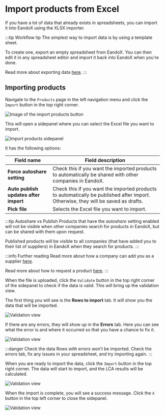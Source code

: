 # Import products from Excel

If you have a lot of data that already exists in spreadsheets, you can import it into EandoX using the XLSX importer.

:::tip Workflow tip
The simplest way to import data is by using a template sheet.

To create one, export an empty spreadsheet from EandoX. You can then edit it in any spreadsheet editor and import it back into EandoX when you're done.

Read more about exporting data [here](/documentation/product/product-excel-export).
:::

## Importing products

Navigate to the `Products` page in the left navigation menu and click the `Import` button in the top right corner.

![Image of the import products button](/images/product/import-button.jpg)

This will open a sidepanel where you can select the Excel file you want to import.

![Import products sidepanel](/images/product/import-modal.jpg)

It has the following options:

| Field name                            | Field description                                                                              |
| ------------------------------------- | ---------------------------------------------------------------------------------------------- |
| **Force autoshare setting**           | Check this if you want the imported products to automatically be shared with other companies in EandoX.      |
| **Auto publish updates after import** | Check this if you want the imported products to automatically be published after import. Otherwise, they will be saved as drafts. |
| **Pick file**                         | Selects the Excel file you want to import.                                                     |

:::tip Autoshare vs Publish
Products that have the _autoshare_ setting enabled will not be visible when other companies search for products in EandoX, but can be shared with them upon request.

Published products will be visible to all companies (that have added you to their list of suppliers) in EandoX when they search for products.
:::

:::info Further reading
Read more about how a company can add you as a supplier [here](/documentation/supplier/adding-a-supplier).

Read more about how to request a product [here](/documentation/supplier/creating-a-product-request).
:::

When the file is uploaded, click the `Validate` button in the top right corner of the sidepanel to check if the data is valid. This will bring up the validation view.

The first thing you will see is the **Rows to import** tab. It will show you the data that will be imported.

![Validation view](/images/product/rows-to-import-tab.jpg)

If there are any errors, they will show up in the **Errors** tab. Here you can see what the error is and where it occurred so that you have a chance to fix it.

![Validation view](/images/product/error-tab.jpg)

:::danger Check the data
Rows with errors won’t be imported. Check the errors tab, fix any issues in your spreadsheet, and try importing again.
:::

When you are ready to import the data, click the `Import` button in the top right corner. The data will start to import, and the LCA results will be calculated.

![Validation view](/images/product/importing.jpg)

When the import is complete, you will see a success message. Click the `X` button in the top left corner to close the sidepanel.

![Validation view](/images/product/import-finished.jpg)
